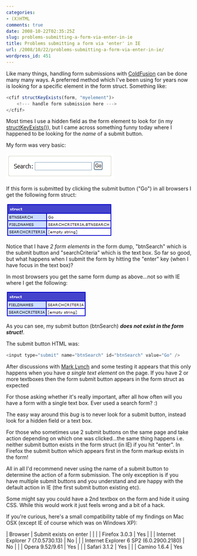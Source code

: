 ```yaml
---
categories:
- (X)HTML
comments: true
date: 2008-10-22T02:35:25Z
slug: problems-submitting-a-form-via-enter-in-ie
title: Problems submitting a form via 'enter' in IE
url: /2008/10/22/problems-submitting-a-form-via-enter-in-ie/
wordpress_id: 451
---
```


Like many things, handling form submissions with [ColdFusion](http://www.adobe.com/products/coldfusion/) can be done many many ways. A preferred method which I've been using for years now is looking for a specific element in the form struct. Something like:

``` javascript
<cfif structKeyExists(form, "myelement")>
	<!--- handle form submission here --->
</cfif>
```

Most times I use a hidden field as the form element to look for (in my [structKeyExists()](http://www.cfquickdocs.com/#StructKeyExists)), but I came across something funny today where I happened to be looking for the _name_ of a submit button.

My form was very basic:

[![](/images/uploads/2008/10/form.png)](/images/uploads/2008/10/form.png)

If this form is submitted by clicking the submit button ("Go") in all browsers I get the following form struct:

[![](/images/uploads/2008/10/picture-3.png)](/images/uploads/2008/10/picture-3.png)

Notice that I have _2 form elements_ in the form dump, "btnSearch" which is the submit button and "searchCriteria" which is the text box. So far so good, but what happens when I submit the form by hitting the "enter" key (when I have focus in the text box)?

In most browsers you get the same form dump as above...not so with IE where I get the following:

[![](/images/uploads/2008/10/picture-2.png)](/images/uploads/2008/10/picture-2.png)

As you can see, my submit button (btnSearch) _**does not exist in the form struct!**_.

The submit button HTML was:

``` javascript
<input type="submit" name="btnSearch" id="btnSearch" value="Go" />
```

After discussions with [Mark Lynch](http://www.lynchconsulting.com.au/blog/) and some testing it appears that this only happens when you have _a single text element_ on the page. If you have 2 or more textboxes then the form submit button appears in the form struct as expected

For those asking whether it's really important, after all how often will you have a form with a single text box. Ever used a search form? :)

The easy way around this *bug* is to never look for a submit button, instead look for a hidden field or a text box.

For those who sometimes use 2 submit buttons on the same page and take action depending on which one was clicked...the same thing happens i.e. neither submit button exists in the form struct (in IE) if you hit "enter". In Firefox the submit button which appears first in the form markup exists in the form!

All in all I'd recommend never using the name of a submit button to determine the action of a form submission. The only exception is if you have multiple submit buttons and you understand and are happy with the default action in IE (the first submit button existing etc).

Some might say you could have a 2nd textbox on the form and hide it using CSS. While this would work it just feels wrong and a bit of a hack.

If you're curious, here's a small compatibility table of my findings on Mac OSX (except IE of course which was on Windows XP):

| Browser | Submit exists on enter |
| |
| Firefox 3.0.3 | Yes
| |
| Internet Explorer 7 (7.0.5730.13) | No
| |
| Internet Explorer 6 SP2 (6.0.2900.2180) | No
| |
| Opera 9.52/9.61 | Yes
| |
| Safari 3.1.2 | Yes
| |
| Camino 1.6.4 | Yes
